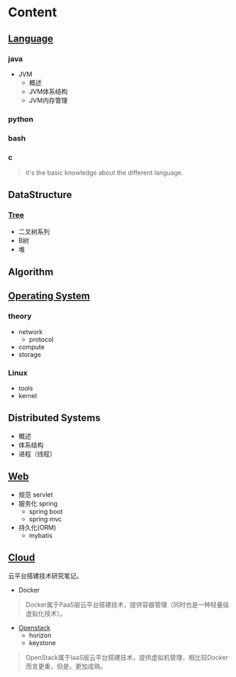 # Content
## [Language](/language)
### **java**
- JVM
    - 概述
    - JVM体系结构
    - JVM内存管理

### **python**
### **bash**
### **c**

> it's the basic knowledge about the different language.

## DataStructure
### [Tree](/coding/datastructure/tree)
- 二叉树系列
- B树
- 堆

## Algorithm

## [Operating System](/os)
### theory
- network
    - protocol
- compute
- storage

### Linux
- tools
- kernel


## Distributed Systems
- 概述
- 体系结构
- 进程（线程）

## [Web](/web)
- 规范 servlet
- 服务化 spring
    - spring boot
    - spring mvc
- 持久化(ORM)
    - mybatis


## [Cloud](/cloud)
云平台搭建技术研究笔记。

- Docker

> Docker属于PaaS层云平台搭建技术，提供容器管理（同时也是一种轻量级虚拟化技术）。

- [Openstack](/cloud/openstack)
    - horizon
    - keystone

> OpenStack属于IaaS层云平台搭建技术，提供虚拟机管理，相比较Docker而言更重，但是，更加成熟。


